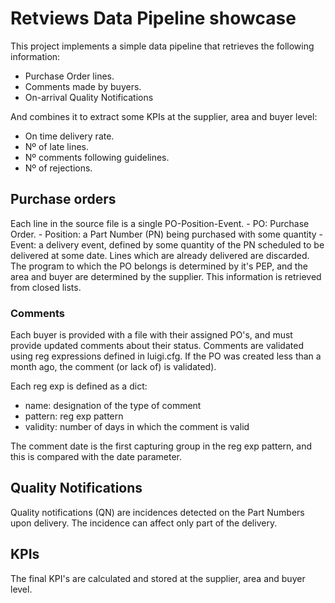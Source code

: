 # Retviews Data Pipeline showcase

This project implements a simple data pipeline that retrieves the following information:

 - Purchase Order lines.
 - Comments made by buyers.
 - On-arrival Quality Notifications
 
And combines it to extract some KPIs at the supplier, area and buyer level:

 - On time delivery rate.
 - Nº of late lines.
 - Nº comments following guidelines.
 - Nº of rejections.


 ## Purchase orders
 Each line in the source file is a single PO-Position-Event.
        - PO: Purchase Order.
        - Position: a Part Number (PN) being purchased with some quantity
        - Event: a delivery event, defined by some quantity of the PN scheduled to be delivered at some date.
Lines which are already delivered are discarded.
The program to which the PO belongs is determined by it's PEP, and the area and buyer are determined by the supplier.
This information is retrieved from closed lists.

### Comments
Each buyer is provided with a file with their assigned PO's, and must provide updated comments about their status.
Comments are validated using reg expressions defined in luigi.cfg. If the PO was created less than a month ago, the comment (or lack of) is validated).

Each reg exp is defined as a dict:

 - name: designation of the type of comment
 - pattern: reg exp pattern
 - validity: number of days in which the comment is valid

The comment date is the first capturing group in the reg exp pattern, and this is compared with the date parameter.

## Quality Notifications
Quality notifications (QN) are incidences detected on the Part Numbers upon delivery. The incidence can affect only part of the delivery.

## KPIs
The final KPI's are calculated and stored at the supplier, area and buyer level.